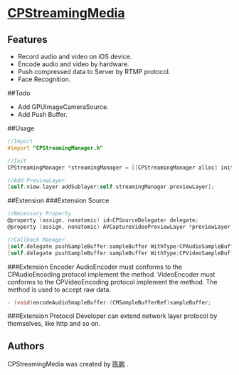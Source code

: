 # [CPStreamingMedia](https://ChenPengOnBitbucket@bitbucket.org/ChenPengOnBitbucket/cpstreamingmedia.git)

## Features
* Record audio and video on iOS device.
* Encode audio and video by hardware.
* Push compressed data to Server by RTMP protocol.
* Face Recognition.

##Todo
* Add GPUImageCameraSource.
* Add Push Buffer.

##Usage
```Objective-C
//Import
#import "CPStreamingManager.h"

//Init
CPStreamingManager *streamingManager = [[CPStreamingManager alloc] initWithVideoSize:self.view.frame.size];

//Add PreviewLayer
[self.view.layer addSublayer:self.streamingManager.previewLayer];
```

##Extension
###Extension Source
```Objective-C
//Necessary Property
@property (assign, nonatomic) id<CPSourceDelegate> delegate;
@property (assign, nonatomic) AVCaptureVideoPreviewLayer *previewLayer;

//Callback Manager
[self.delegate pushSampleBuffer:sampleBuffer WithType:CPAudioSampleBuffer];
[self.delegate pushSampleBuffer:sampleBuffer WithType:CPVideoSampleBuffer];
```
###Extension Encoder
AudioEncoder must conforms to the CPAudioEncoding protocol  implement the method.
VideoEncoder must conforms to the CPVideoEncoding protocol  implement the method.
The method is used to accept raw data.
```Objective-C
- (void)encodeAudioSmapleBuffer:(CMSampleBufferRef)sampleBuffer;
```
###Extension Protocol
Developer can extend network layer protocol by themselves, like http and so on.

## Authors
CPStreamingMedia was created by [陈鹏](https://github.com/ChenPengOnGitHub) .
